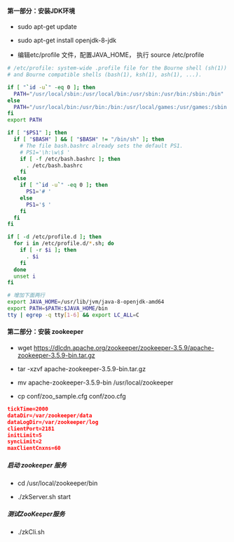 #### 第一部分：安装JDK环境

- sudo apt-get update

- sudo apt-get install openjdk-8-jdk

- 编辑etc/profile 文件，配置JAVA_HOME， 执行 source /etc/profile

```bash
# /etc/profile: system-wide .profile file for the Bourne shell (sh(1))
# and Bourne compatible shells (bash(1), ksh(1), ash(1), ...).

if [ "`id -u`" -eq 0 ]; then
  PATH="/usr/local/sbin:/usr/local/bin:/usr/sbin:/usr/bin:/sbin:/bin"
else
  PATH="/usr/local/bin:/usr/bin:/bin:/usr/local/games:/usr/games:/sbin:/usr/sbin"
fi
export PATH

if [ "$PS1" ]; then
  if [ "$BASH" ] && [ "$BASH" != "/bin/sh" ]; then
    # The file bash.bashrc already sets the default PS1.
    # PS1='\h:\w\$ '
    if [ -f /etc/bash.bashrc ]; then
      . /etc/bash.bashrc
    fi
  else
    if [ "`id -u`" -eq 0 ]; then
      PS1='# '
    else
      PS1='$ '
    fi
  fi
fi

if [ -d /etc/profile.d ]; then
  for i in /etc/profile.d/*.sh; do
    if [ -r $i ]; then
      . $i
    fi
  done
  unset i
fi

# 增加下面两行
export JAVA_HOME=/usr/lib/jvm/java-8-openjdk-amd64
export PATH=$PATH:$JAVA_HOME/bin
tty | egrep -q tty[1-6] && export LC_ALL=C

```

#### 第二部分：安装 zookeeper

- wget https://dlcdn.apache.org/zookeeper/zookeeper-3.5.9/apache-zookeeper-3.5.9-bin.tar.gz

- tar -xzvf apache-zookeeper-3.5.9-bin.tar.gz

- mv apache-zookeeper-3.5.9-bin /usr/local/zookeeper

- cp conf/zoo_sample.cfg conf/zoo.cfg

```json
tickTime=2000
dataDir=/var/zookeeper/data
dataLogDir=/var/zookeeper/log
clientPort=2181
initLimit=5
syncLimit=2
maxClientCnxns=60
```


##### 启动 zookeeper 服务 

- cd /usr/local/zookeeper/bin

- ./zkServer.sh start


##### 测试ZooKeeper服务

- ./zkCli.sh